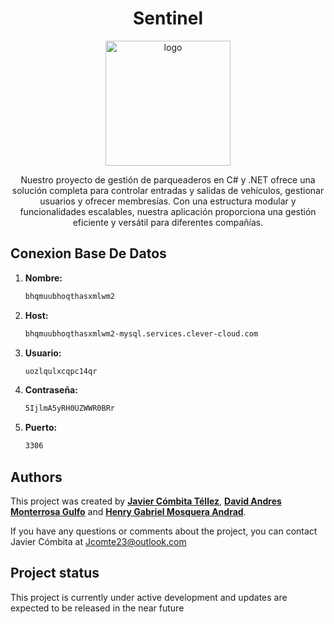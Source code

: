 <h1 align="center">Sentinel</h1>

<p align="center"><img src="https://i.imgur.com/dc8NIoP.png" width="200" alt="logo"></p>

<p align="center">Nuestro proyecto de gestión de parqueaderos en C# y .NET ofrece una solución completa para controlar entradas y salidas de vehículos, gestionar usuarios y ofrecer membresías. Con una estructura modular y funcionalidades escalables, nuestra aplicación proporciona una gestión eficiente y versátil para diferentes compañías.</p>

## Conexion Base De Datos

1. **Nombre:**
   ```bash
   bhqmuubhoqthasxmlwm2
   ```

2. **Host:**

   ```bash
   bhqmuubhoqthasxmlwm2-mysql.services.clever-cloud.com
   ```

2. **Usuario:**

   ```bash
   uozlqulxcqpc14qr
   ```

3. **Contraseña:**

   ```bash
   5IjlmA5yRH0UZWWR0BRr
   ```

4. **Puerto:**
   ```bash
   3306
   ```

## Authors

This project was created by **[Javier Cómbita Téllez](https://github.com/jcomte23)**, **[David Andres Monterrosa Gulfo](https://github.com/david01php)** and **[Henry Gabriel Mosquera Andrad](https://github.com/henryandalejandro)**. 

If you have any questions or comments about the project, you can contact Javier Cómbita at <a href="mailto:jcomte23@outlook.com" target="_blank">Jcomte23@outlook.com</a>

## Project status

This project is currently under active development and updates are expected to be released in the near future
